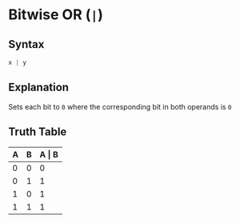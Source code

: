 # Bitwise OR (`|`)

## Syntax
```swift
x | y
```

## Explanation
Sets each bit to `0` where the corresponding bit in both operands is `0`

## Truth Table

| A | B | A &#124; B |
|---|---|-------|
| 0	| 0	|   0   |
| 0 | 1	|   1   |
| 1	| 0	|   1   |
| 1	| 1	|   1   |